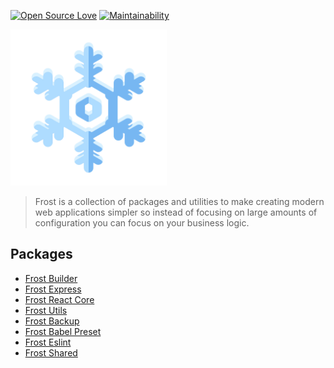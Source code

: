 [![Open Source Love](https://badges.frapsoft.com/os/v1/open-source.svg?v=103)](https://github.com/ellerbrock/open-source-badges/)
[![Maintainability](https://api.codeclimate.com/v1/badges/66fa63123c49691fa50e/maintainability)](https://codeclimate.com/github/Bashkir15/frost/maintainability)

<img src="./assets/logo.png" alt="Frost Logo" width="250">

> Frost is a collection of packages and utilities to make creating modern web applications simpler so instead of focusing on large amounts of configuration you can focus on your business logic. 

## Packages

- [Frost Builder](https://github.com/Bashkir15/frost/tree/master/packages/frost-builder)
- [Frost Express](https://github.com/Bashkir15/frost/tree/master/packages/frost-express)
- [Frost React Core](https://github.com/Bashkir15/frost/tree/master/packages/frost-react-core)
- [Frost Utils](https://github.com/Bashkir15/frost/tree/master/packages/frost-utils)
- [Frost Backup](https://github.com/Bashkir15/frost/tree/master/packages/frost-backup)
- [Frost Babel Preset](https://github.com/Bashkir15/frost/tree/master/packages/frost-babel-preset)
- [Frost Eslint](https://github.com/Bashkir15/frost/tree/master/packages/frost-eslint)
- [Frost Shared](https://github.com/Bashkir15/frost/tree/master/packages/frost-shared)

